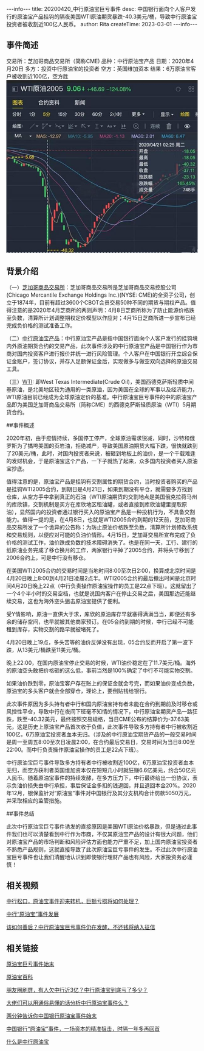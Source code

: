 ---info---
title: 20200420_中行原油宝巨亏事件
desc: 中国银行面向个人客户发行的原油宝产品挂钩的隔夜美国WTI原油期货暴跌-40.3美元/桶，导致中行原油宝投资者被收割近100亿人民币。
author: Rita
createTime: 2023-03-01
---info---


## 事件简述  
  交易所：芝加哥商品交易所（简称CME)
  品种：中行原油宝产品
  日期：2020年4月20日
  多方：投资中行原油宝的投资者
  空方：英国维加资本
  结果：6万原油宝客户被收割近100亿，空方胜
![ni](/assets/images/boc_oil.jpg)

## 背景介绍    

（一）[芝加哥商品交易所](https://baike.so.com/doc/5781470-5994252.html)：芝加哥商品交易所是芝加哥商品交易控股公司(Chicago Mercantile Exchange Holdings Inc.)(NYSE: CME)的全资子公司，创立于1874年，目前有超过3600个CBOT会员交易50种不同的期货与期权产品。值得注意的是2020年4月芝商所的两则声明：4月8日芝商所称为了防止能源价格跌至负数，清算所计划调整期权定价模型以作应对；4月15日芝商所进一步宣布已经完成负价格的测试准备工作。

（二）[中行原油宝产品](https://baike.so.com/doc/25742212-30571340.html)：中行原油宝产品是指中国银行面向个人客户发行的挂钩境内外原油期货合约的交易产品，此次事件涉及的中行原油宝产品是中国银行作为市商对国内投资客户进行报价并统一进行风险管理。个人客户在中国银行开立综合保证金账户，签订协议，并存入足额保证金后，实现做多与做空双向选择的原油交易工具。

（三）[WTI](https://baike.so.com/doc/6782025-6998442.html): 即West Texas Intermediate(Crude Oil)，美国西德克萨斯轻质中间基原油，是北美地区较为通用的一类原油，因为美国在全球的军事以及经济能力，WTI原油目前已经成为全球原油定价的基准。中行原油宝巨亏事件的中的原油宝产品即为美国芝加哥商品交易所（简称CME）的西德克萨斯轻质原油（WTI）5月期货合约。

##事件概述

2020年初，由于疫情持续，多国停工停产，全球原油需求锐减，同时，沙特和俄罗斯为了搞垮美国的页岩油，拒绝减产，导致美国原油期货大幅下跌，很快就跌到了20美元/桶，此时，对国内投资者来说，被砸到地板上的油价，是一个千载难逢的发财机会，于是原油宝这个产品，一下子就热了起来，众多国内投资者买入原油宝抄底。

值得注意的是，原油宝产品是挂钩有交割属性的期货合约，当时投资者购买的产品是挂钩WTI2005合约，到期日是4月21日，如果到期没有平仓，就需要多方找到仓库，从空方手中拿到真正的石油（WTI原油期货的交割地点是美国俄克拉荷马州的库欣镇，交割机制是买方在库欣地区租油罐，或者直接到库欣油罐里提取原油），显然国内的投资者通过银行买入的原油宝产品是一种投机行为，不具备交割能力。值得一提的是，在4月8日，也就是WTI2005合约到期的12天前，芝加哥商品交易所发了一个诡异的公告称：为防止原油价格跌至负数，清算所计划修改系统和交易规则，以便应对可能的负油价情形。4月15日，芝加哥交易所宣布完成了负价格的测试工作，油价跌成负数的技术障碍消失了。也是在同一天，工行、建行的纸原油业务完成了移仓换月的工作，两家银行平掉了2005合约，并将头寸移到了2006合约上，可是中行没有移仓。

在美国WTI2005合约的交易时间是当地时间8:00至次日2:00，换算成北京时间是4月20日晚上8:00到4月21日凌晨2点半。WTI2005合约的最后撤出时间是北京时间4月20日晚上22点（中行负责操作原油宝操作的员工是22点下班）。这就留出了一个4个半小时的交易空档，也就是说国内客户在停止交易之后，美国那边还能继续交易，这也为海外空头狙击原油宝提供了便利。

受Y情影响，原油一直供大于求，库欣的原油库存早就塞得满满当当，即便还有多余的储存空间，也早就被其他商家预订。在05合约到期的时候，中行已经不可能租到库存，实物交割的路早就被堵死了。

4月20日晚上19点，多头苦等的油价反弹没有出现，05合约反而开启了第一波下跌，从13美元/桶跌至11美元/桶。

晚上22:00，在国内原油宝停止交易的时候，WTI油价稳定在了11.7美元/桶。海外的原油空头敢把价格砸的这么低，事前当然是100%确定了中行不可能实物交割。


如果油价跌到零，原油宝客户存在账上的保证金就会亏完，而如果油价变成负数，原油宝的多头客户就会全部穿仓，理论上，要倒贴钱给银行。

此次事件原因为多头持有者中行和国内原油宝持有者未能在合约到期前及时移仓或风控性平仓，导致中行在夜间下班毫不知情的情况下，中行原油宝期货产品一路狂跌，跌至-40.32美元，最终按照交易规格，当日CME公布的结算价为-37.63美元，这是历史上原油宝产品首次收于负值，此次事件导致多方持有者中行被收割近100亿，6万原油宝投资者血本无归。（涉及的中行原油宝期货产品的一般交易时间是周一至周五8:00至次日凌晨2:00，在合约最后交易日，交易时间为当日8:00至22:00。而中行负责操作原油宝操作的员工是22点下班）。

中行原油宝巨亏事件导致多方持有者中行被收割近100亿，6万原油宝投资者血本无归，而空方获利者英国维加资本仅在短短几小时就狂赚6.6亿美元，约合50亿元人民币。随着原油宝事件的持续发酵，在多方压力下，中行最终给出一份协议，表示负油价损失由中行承担，事后保证金多扣的钱退回，并且退回本金20%。2020年12月，银保监针对“原油宝”事件对中国银行及其分支机构合计罚款5050万元，并采取相应的监管措施。

##事件总结

此次中行原油宝巨亏事件诱发的直接原因是美国WTI原油价格暴跌，但是通过此事件我们也可以清楚看到中行作为市商，不仅其原油宝产品的设计有很大问题，他们对原油宝产品的市场判断和风险评估方面也能力严重不足，加上国内原油宝投资者不熟悉产品规则，这就直接导致了此次原油宝巨亏事件的发生。不过此次中行原油宝巨亏事件也让我们清醒地认识到即使银行理财产品也有风险，大家投资务必谨慎！


## 相关视频

[中行松口，原油宝事件迎来转机，巨额亏损将如何处理？](https://xima.tv/1_Z5VXfA?_sonic=0)

[中行“原油宝”事件发展](https://m.bilibili.com/video/BV18T4y137E1)

[该如何善后？中行原油宝巨亏事件仍在发酵，不还钱将纳入征信](https://https://m.ixigua.com/video/6820229921764278795?utm_source=shenma_video)


## 相关链接

[原油宝巨亏事件始末](https://baijiahao.baidu.com/s?id=1727878203716308246)

[原油宝百科](https://baike.quark.cn/c/lemma/04457768019509#/index)

[朋友圈刷屏，有人欠中行近3亿？中行原油宝到底亏了多少？](https://finance.sina.cn/2020-04-23/detail-iircuyvh9400561.d.html?from=qudao)

[大佬们可以用通俗易懂的话分析中行原油宝事件么？](https://www.zhihu.com/answer/1183110387)

[两分钟告诉你中国银行原油宝事件始末](https://finance.sina.cn/stock/relnews/hk/2020-04-22/detail-iirczymi7787892.d.html)

[中国银行“原油宝”事件，一场资本的精准狙击，时隔一年多再回首](https://view.inews.qq.com/k/20220116A0A50400?web_channel=wap&openApp=false)

[什么是中行原油宝](https://www.pf55.cn/jrcj/23348.html) 